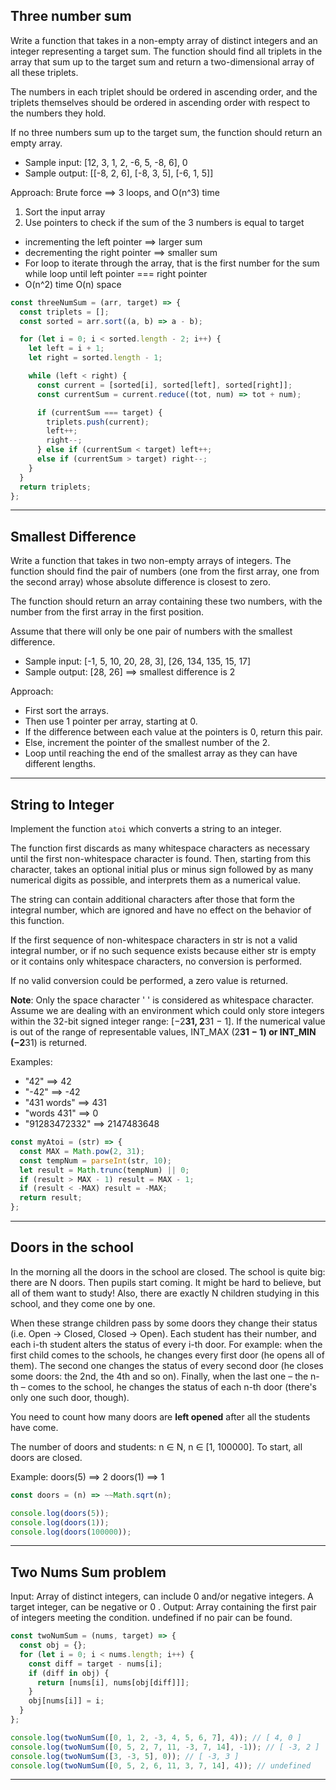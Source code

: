 ## Three number sum

Write a function that takes in a non-empty array of distinct integers and an integer representing a target sum. The function should find all triplets in the array that sum up to the target sum and return a two-dimensional array of all these triplets.

The numbers in each triplet should be ordered in ascending order, and the triplets themselves should be ordered in ascending order with respect to the numbers they hold.

If no three numbers sum up to the target sum, the function should return an empty array.

- Sample input: [12, 3, 1, 2, -6, 5, -8, 6], 0
- Sample output: [[-8, 2, 6], [-8, 3, 5], [-6, 1, 5]]

Approach:
Brute force ==> 3 loops, and O(n^3) time

1. Sort the input array
2. Use pointers to check if the sum of the 3 numbers is equal to target

- incrementing the left pointer ==> larger sum
- decrementing the right pointer ==> smaller sum
- For loop to iterate through the array, that is the first number for the sum
  while loop until left pointer === right pointer
- O(n^2) time O(n) space

```javascript
const threeNumSum = (arr, target) => {
  const triplets = [];
  const sorted = arr.sort((a, b) => a - b);

  for (let i = 0; i < sorted.length - 2; i++) {
    let left = i + 1;
    let right = sorted.length - 1;

    while (left < right) {
      const current = [sorted[i], sorted[left], sorted[right]];
      const currentSum = current.reduce((tot, num) => tot + num);

      if (currentSum === target) {
        triplets.push(current);
        left++;
        right--;
      } else if (currentSum < target) left++;
      else if (currentSum > target) right--;
    }
  }
  return triplets;
};
```

---

## Smallest Difference

Write a function that takes in two non-empty arrays of integers. The function should find the pair of numbers (one from the first array, one from the second array) whose absolute difference is closest to zero.

The function should return an array containing these two numbers, with the number from the first array in the first position.

Assume that there will only be one pair of numbers with the smallest difference.

- Sample input: [-1, 5, 10, 20, 28, 3], [26, 134, 135, 15, 17]
- Sample output: [28, 26] ==> smallest difference is 2

Approach:

- First sort the arrays.
- Then use 1 pointer per array, starting at 0.
- If the difference between each value at the pointers is 0, return this pair.
- Else, increment the pointer of the smallest number of the 2.
- Loop until reaching the end of the smallest array as they can have different
  lengths.

---

## String to Integer

Implement the function `atoi` which converts a string to an integer.

The function first discards as many whitespace characters as necessary until the first non-whitespace character is found. Then, starting from this character, takes an optional initial plus or minus sign followed by as many numerical digits as possible, and interprets them as a numerical value.

The string can contain additional characters after those that form the integral number, which are ignored and have no effect on the behavior of this function.

If the first sequence of non-whitespace characters in str is not a valid integral number, or if no such sequence exists because either str is empty or it contains only whitespace characters, no conversion is performed.

If no valid conversion could be performed, a zero value is returned.

**Note**: Only the space character ' ' is considered as whitespace character.
Assume we are dealing with an environment which could only store integers within the 32-bit signed integer range: [−2**31, 2**31 − 1]. If the numerical value is out of the range of representable values, INT_MAX (2**31 − 1) or INT_MIN (−2**31) is returned.

Examples:

- "42" ==> 42
- "-42" ==> -42
- "431 words" ==> 431
- "words 431" ==> 0
- "91283472332" ==> 2147483648

```javascript
const myAtoi = (str) => {
  const MAX = Math.pow(2, 31);
  const tempNum = parseInt(str, 10);
  let result = Math.trunc(tempNum) || 0;
  if (result > MAX - 1) result = MAX - 1;
  if (result < -MAX) result = -MAX;
  return result;
};
```

---

## Doors in the school

In the morning all the doors in the school are closed. The school is quite big: there are N doors. Then pupils start coming. It might be hard to believe, but all of them want to study! Also, there are exactly N children studying in this school, and they come one by one.

When these strange children pass by some doors they change their status (i.e. Open -> Closed, Closed -> Open). Each student has their number, and each i-th student alters the status of every i-th door. For example: when the first child comes to the schools, he changes every first door (he opens all of them). The second one changes the status of every second door (he closes some doors: the 2nd, the 4th and so on). Finally, when the last one – the n-th – comes to the school, he changes the status of each n-th door (there's only one such door, though).

You need to count how many doors are **left opened** after all the students have come.

The number of doors and students: n ∈ N, n ∈ [1, 100000]. To start, all doors are closed.

Example:
doors(5) ==> 2
doors(1) ==> 1

```javascript
const doors = (n) => ~~Math.sqrt(n);

console.log(doors(5));
console.log(doors(1));
console.log(doors(100000));
```

---

## Two Nums Sum problem

Input: Array of distinct integers, can include 0 and/or negative integers.
A target integer, can be negative or 0 .
Output: Array containing the first pair of integers meeting the condition.
undefined if no pair can be found.

```javascript
const twoNumSum = (nums, target) => {
  const obj = {};
  for (let i = 0; i < nums.length; i++) {
    const diff = target - nums[i];
    if (diff in obj) {
      return [nums[i], nums[obj[diff]]];
    }
    obj[nums[i]] = i;
  }
};

console.log(twoNumSum([0, 1, 2, -3, 4, 5, 6, 7], 4)); // [ 4, 0 ]
console.log(twoNumSum([0, 5, 2, 7, 11, -3, 7, 14], -1)); // [ -3, 2 ]
console.log(twoNumSum([3, -3, 5], 0)); // [ -3, 3 ]
console.log(twoNumSum([0, 5, 2, 6, 11, 3, 7, 14], 4)); // undefined
```

---
